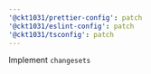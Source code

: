 ```yaml
---
'@ckt1031/prettier-config': patch
'@ckt1031/eslint-config': patch
'@ckt1031/tsconfig': patch
---
```


Implement `changesets`
